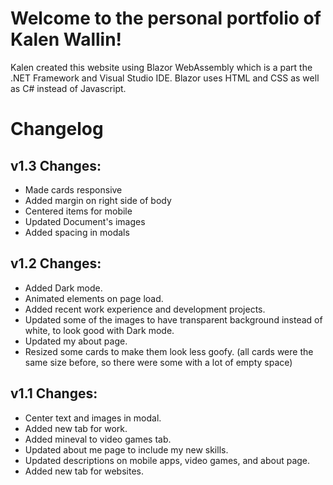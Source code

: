# Welcome to the personal portfolio of Kalen Wallin!

Kalen created this website using Blazor WebAssembly which is a part the .NET Framework and Visual Studio IDE. Blazor uses HTML and CSS as well as C# instead of Javascript.

# Changelog

## v1.3 Changes:
- Made cards responsive
- Added margin on right side of body
- Centered items for mobile
- Updated Document's images
- Added spacing in modals

## v1.2 Changes:
- Added Dark mode.
- Animated elements on page load.
- Added recent work experience and development projects.
- Updated some of the images to have transparent background instead of white, to look good with Dark mode.
- Updated my about page.
- Resized some cards to make them look less goofy. (all cards were the same size before, so there were some with a lot of empty space)

## v1.1 Changes:
- Center text and images in modal.
- Added new tab for work.
- Added mineval to video games tab.
- Updated about me page to include my new skills.
- Updated descriptions on mobile apps, video games, and about page.
- Added new tab for websites.
